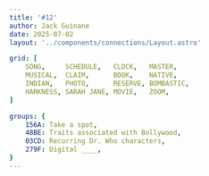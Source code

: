 ```yaml
---
title: '#12'
author: Jack Guinane
date: 2025-07-02
layout: '../components/connections/Layout.astro'

grid: [
	SONG,     SCHEDULE,   CLOCK,   MASTER,
	MUSICAL,  CLAIM,      BOOK,    NATIVE,
	INDIAN,   PHOTO,      RESERVE, BOMBASTIC,
	HARKNESS, SARAH JANE, MOVIE,   ZOOM,
]

groups: {
	156A: Take a spot,
	48BE: Traits associated with Bollywood,
	03CD: Recurring Dr. Who characters,
	279F: Digital ____,
}
---
```

